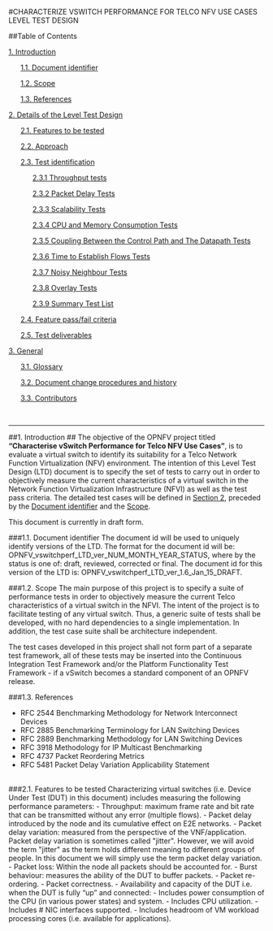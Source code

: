 #CHARACTERIZE VSWITCH PERFORMANCE FOR TELCO NFV USE CASES LEVEL TEST DESIGN

##Table of Contents

 [1. Introduction](#Introduction)

 &nbsp;&nbsp;&nbsp;&nbsp;&nbsp;&nbsp;[1.1. Document identifier](#DocId)

&nbsp;&nbsp;&nbsp;&nbsp;&nbsp;&nbsp;[1.2. Scope](#Scope)

&nbsp;&nbsp;&nbsp;&nbsp;&nbsp;&nbsp;[1.3. References](#References)

[2.	Details of the Level Test Design](#DetailsOfTheLevelTestDesign)

&nbsp;&nbsp;&nbsp;&nbsp;&nbsp;&nbsp;[2.1. Features to be tested](#FeaturesToBeTested)

&nbsp;&nbsp;&nbsp;&nbsp;&nbsp;&nbsp;[2.2. Approach](#Approach)

&nbsp;&nbsp;&nbsp;&nbsp;&nbsp;&nbsp;[2.3. Test identification](#TestIdentification)

&nbsp;&nbsp;&nbsp;&nbsp;&nbsp;&nbsp;&nbsp;&nbsp;&nbsp;&nbsp;&nbsp;&nbsp;[2.3.1 Throughput tests](#ThroughputTests)

&nbsp;&nbsp;&nbsp;&nbsp;&nbsp;&nbsp;&nbsp;&nbsp;&nbsp;&nbsp;&nbsp;&nbsp;[2.3.2 Packet Delay Tests](#PacketDelayTests)

&nbsp;&nbsp;&nbsp;&nbsp;&nbsp;&nbsp;&nbsp;&nbsp;&nbsp;&nbsp;&nbsp;&nbsp;[2.3.3 Scalability Tests](#ScalabilityTests)

&nbsp;&nbsp;&nbsp;&nbsp;&nbsp;&nbsp;&nbsp;&nbsp;&nbsp;&nbsp;&nbsp;&nbsp;[2.3.4 CPU and Memory Consumption Tests](#CPUTests)

&nbsp;&nbsp;&nbsp;&nbsp;&nbsp;&nbsp;&nbsp;&nbsp;&nbsp;&nbsp;&nbsp;&nbsp;[2.3.5 Coupling Between the Control Path and The Datapath Tests](#CPDPTests)

&nbsp;&nbsp;&nbsp;&nbsp;&nbsp;&nbsp;&nbsp;&nbsp;&nbsp;&nbsp;&nbsp;&nbsp;[2.3.6 Time to Establish Flows Tests](#FlowLatencyTests)

&nbsp;&nbsp;&nbsp;&nbsp;&nbsp;&nbsp;&nbsp;&nbsp;&nbsp;&nbsp;&nbsp;&nbsp;[2.3.7 Noisy Neighbour Tests](#NoisyNeighbourTests)

&nbsp;&nbsp;&nbsp;&nbsp;&nbsp;&nbsp;&nbsp;&nbsp;&nbsp;&nbsp;&nbsp;&nbsp;[2.3.8 Overlay Tests](#OverlayTests)

&nbsp;&nbsp;&nbsp;&nbsp;&nbsp;&nbsp;&nbsp;&nbsp;&nbsp;&nbsp;&nbsp;&nbsp;[2.3.9 Summary Test List](#SummaryList)

&nbsp;&nbsp;&nbsp;&nbsp;&nbsp;&nbsp;[2.4. Feature pass/fail criteria](#PassFail)

&nbsp;&nbsp;&nbsp;&nbsp;&nbsp;&nbsp;[2.5. Test deliverables](#TestDeliverables)

[3. General](#General)

&nbsp;&nbsp;&nbsp;&nbsp;&nbsp;&nbsp;[3.1. Glossary](#Glossary)

&nbsp;&nbsp;&nbsp;&nbsp;&nbsp;&nbsp;[3.2. Document change procedures and history](#History)

&nbsp;&nbsp;&nbsp;&nbsp;&nbsp;&nbsp;[3.3. Contributors](#Contributors)

<br/>

---
<a name="Introduction"></a>
##1. Introduction ##
  The objective of the OPNFV project titled **“Characterise vSwitch Performance for Telco NFV Use Cases”**, is to evaluate a virtual switch to identify its suitability for a Telco Network Function Virtualization (NFV) environment. The intention of this Level Test Design (LTD) document is to specify the set of tests to carry out in order to objectively measure the current characteristics of a virtual switch in the Network Function Virtualization Infrastructure (NFVI) as well as the test pass criteria. The detailed test cases will be defined in [Section 2](#DetailsOfTheLevelTestDesign), preceded by the [Document identifier](#DocId) and the [Scope](#Scope).

 This document is currently in draft form.

  <a name="DocId"></a>
  ###1.1. Document identifier
  The document id will be used to uniquely identify versions of the LTD. The format for the document id will be: OPNFV\_vswitchperf\_LTD\_ver\_NUM\_MONTH\_YEAR\_STATUS, where by the status is one of: draft, reviewed, corrected or final. The document id for this version of the LTD is: OPNFV\_vswitchperf\_LTD\_ver\_1.6\_Jan\_15\_DRAFT.

  <a name="Scope"></a>
  ###1.2. Scope
  The main purpose of this project is to specify a suite of performance tests in order to objectively measure the current Telco characteristics of a virtual switch in the NFVI. The intent of the project is to facilitate testing of any virtual switch. Thus, a generic suite of tests shall be developed, with no hard dependencies to a single implementation. In addition, the test case suite shall be architecture independent.

  The test cases developed in this project shall not form part of a separate test framework, all of these tests may be inserted into the Continuous Integration Test Framework and/or the Platform Functionality Test Framework - if a vSwitch becomes a standard component of an OPNFV release.

  <a name="References"></a>
  ###1.3. References

  - RFC 2544 Benchmarking Methodology for Network Interconnect Devices
  - RFC 2885 Benchmarking Terminology for LAN Switching Devices
  - RFC 2889 Benchmarking Methodology for LAN Switching Devices
  - RFC 3918 Methodology for IP Multicast Benchmarking
  - RFC 4737 Packet Reordering Metrics
  - RFC 5481 Packet Delay Variation Applicability Statement

<br/>
  <a name="FeaturesToBeTested"></a>
  ###2.1. Features to be tested
  Characterizing virtual switches (i.e. Device Under Test (DUT) in this document) includes measuring the following performance parameters:
   - Throughput: maximum frame rate and bit rate that can be transmitted without any error (multiple flows).
   - Packet delay introduced by the node and its cumulative effect on E2E networks.
   - Packet delay variation: measured from the perspective of the VNF/application. Packet delay variation is sometimes called "jitter". However, we will avoid the term "jitter" as the term holds different meaning to different groups of people. In this document we will simply use the term packet delay variation.
   - Packet loss: Within the node all packets should be accounted for.
   - Burst behaviour: measures the ability of the DUT to buffer packets.
   - Packet re-ordering.
   - Packet correctness.
   - Availability and capacity of the DUT i.e. when the DUT is fully “up” and connected:
    - Includes power consumption of the CPU (in various power states) and system.
    - Includes CPU utilization.
    - Includes # NIC interfaces supported.
    - Includes headroom of VM workload processing cores (i.e. available for applications).